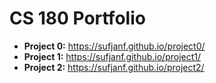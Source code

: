 # CS 180 Portfolio 

- **Project 0:** https://sufjanf.github.io/project0/
- **Project 1:** https://sufjanf.github.io/project1/
- **Project 2:** https://sufjanf.github.io/project2/
